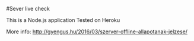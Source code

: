 #Sever live check

This is a Node.js application
Tested on Heroku

More info: http://gyengus.hu/2016/03/szerver-offline-allapotanak-jelzese/
